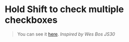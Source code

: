 # Hold Shift to check multiple checkboxes

> You can see it [here](https://karolinedealencar.github.io/hold-shift-to-check/).
> *Inspired by Wes Bos JS30*
